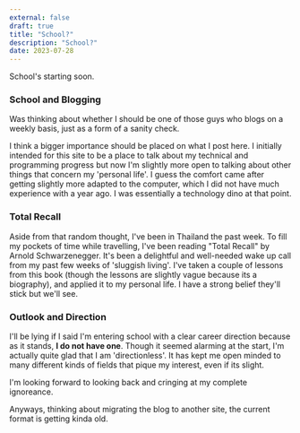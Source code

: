```yaml
---
external: false
draft: true
title: "School?"
description: "School?"
date: 2023-07-28
---
```

School's starting soon.

### School and Blogging
Was thinking about whether I should be one of those guys who blogs on a weekly basis, just as a form of a sanity check.

I think a bigger importance should be placed on what I post here. I initially intended for this site to be a place to talk about my technical and programming progress but now I'm slightly more open to talking about other things that concern my 'personal life'. I guess the comfort came after getting slightly more adapted to the computer, which I did not have much experience with a year ago. I was essentially a technology dino at that point. 


### Total Recall 
Aside from that random thought, I've been in Thailand the past week. To fill my pockets of time while travelling, I've been reading "Total Recall" by Arnold Schwarzenegger. It's been a delightful and well-needed wake up call from my past few weeks of 'sluggish living'. I've taken a couple of lessons from this book (though the lessons are slightly vague because its a biography), and applied it to my personal life. I have a strong belief they'll stick but we'll see.

### Outlook and Direction
I'll be lying if I said I'm entering school with a clear career direction because as it stands, **I do not have one**. Though it seemed alarming at the start, I'm actually quite glad that I am 'directionless'. It has kept me open minded to many different kinds of fields that pique my interest, even if its slight.

I'm looking forward to looking back and cringing at my complete ignoreance.

Anyways, thinking about migrating the blog to another site, the current format is getting kinda old.

